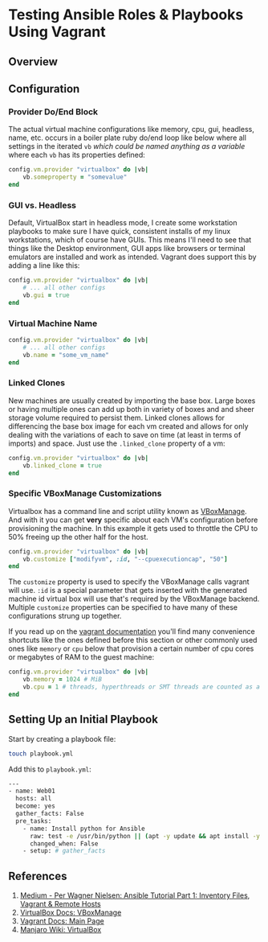 Testing Ansible Roles & Playbooks Using Vagrant
===============================================


Overview
--------

Configuration
-------------

### Provider Do/End Block

The actual virtual machine configurations like memory, cpu, gui, headless, name, etc. occurs in a boiler plate ruby do/end loop like below where all settings in the iterated `vb` *which could be named anything as a variable* where each `vb` has its properties defined:

```ruby
config.vm.provider "virtualbox" do |vb|
    vb.someproperty = "somevalue"
end
```

### GUI vs. Headless

Default, VirtualBox start in headless mode, I create some workstation playbooks to make sure I have quick, consistent installs of my linux workstations, which of course have GUIs. This means I'll need to see that things like the Desktop environment, GUI apps like browsers or terminal emulators are installed and work as intended. Vagrant does support this by adding a line like this:

```ruby
config.vm.provider "virtualbox" do |vb|
    # ... all other configs
    vb.gui = true
end
```

### Virtual Machine Name

```ruby
config.vm.provider "virtualbox" do |vb|
    # ... all other configs
    vb.name = "some_vm_name"
end
```

### Linked Clones

New machines are usually created by importing the base box. Large boxes or having multiple ones can add up both in variety of boxes and and sheer storage volume required to persist them. Linked clones allows for differencing the base box image for each vm created and allows for only dealing with the variations of each to save on time (at least in terms of imports) and space. Just use the `.linked_clone` property of a vm:

```ruby
config.vm.provider "virtualbox" do |vb|
    vb.linked_clone = true
end
```

### Specific VBoxManage Customizations

Virtualbox has a command line and script utility known as [VBoxManage][02]. And with it you can get **very** specific about each VM's configuration before provisioning the machine. In this example it gets used to throttle the CPU to 50% freeing up the other half for the host.

```ruby
config.vm.provider "virtualbox" do |vb|
    vb.customize ["modifyvm", :id, "--cpuexecutioncap", "50"]
end
```

The `customize` property is used to specify the VBoxManage calls vagrant will use. `:id` is a special parameter that gets inserted with the generated machine id virtual box will use that's required by the VBoxManage backend. Multiple `customize` properties can be specified to have many of these configurations strung up together.

If you read up on the [vagrant documentation][03] you'll find many convenience shortcuts like the ones defined before this section or other commonly used ones like `memory` or `cpu` below that provision a certain number of cpu cores or megabytes of RAM to the guest machine:

```ruby
config.vm.provider "virtualbox" do |vb|
    vb.memory = 1024 # MiB
    vb.cpu = 1 # threads, hyperthreads or SMT threads are counted as a cpu
end
```



Setting Up an Initial Playbook
------------------------------

Start by creating a playbook file:

```sh
touch playbook.yml
```

Add this to `playbook.yml`:

```sh
---
- name: Web01
  hosts: all
  become: yes
  gather_facts: False
  pre_tasks:
    - name: Install python for Ansible
      raw: test -e /usr/bin/python || (apt -y update && apt install -y python-minimal)
      changed_when: False
    - setup: # gather_facts
```

References
----------

1. [Medium - Per Wagner Nielsen: Ansible Tutorial Part 1: Inventory Files, Vagrant & Remote Hosts][01]
2. [VirtualBox Docs: VBoxManage][02]
3. [Vagrant Docs: Main Page][03]
4. [Manjaro Wiki: VirtualBox][04]

[01]: https://medium.com/@perwagnernielsen/ansible-tutorial-part-1-inventory-files-vagrant-and-remote-hosts-33a15b0185c0 "Medium - Per Wagner Nielsen: Ansible Tutorial Part 1: Inventory Files, Vagrant & Remote Hosts"
[02]: https://www.virtualbox.org/manual/ch08.html "VirtualBox Docs: VBoxManage"
[03]: https://www.vagrantup.com/docs/index.html "Vagrant Docs: Main Page"
[04]: https://wiki.manjaro.org/index.php?title=Virtualbox "Manjaro Wiki: VirtualBox"
